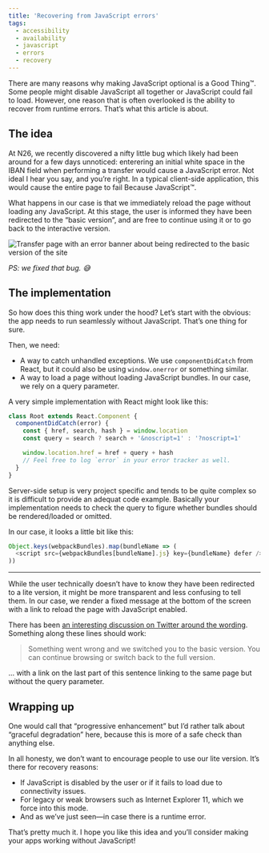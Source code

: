 ```yaml
---
title: 'Recovering from JavaScript errors'
tags:
  - accessibility
  - availability
  - javascript
  - errors
  - recovery
---
```


There are many reasons why making JavaScript optional is a Good Thing™. Some people might disable JavaScript all together or JavaScript could fail to load. However, one reason that is often overlooked is the ability to recover from runtime errors. That’s what this article is about.

## The idea

At N26, we recently discovered a nifty little bug which likely had been around for a few days unnoticed: enterering an initial white space in the IBAN field when performing a transfer would cause a JavaScript error. Not ideal I hear you say, and you’re right. In a typical client-side application, this would cause the entire page to fail Because JavaScript™.

What happens in our case is that we immediately reload the page without loading any JavaScript. At this stage, the user is informed they have been redirected to the “basic version”, and are free to continue using it or to go back to the interactive version.

![Transfer page with an error banner about being redirected to the basic version of the site](https://user-images.githubusercontent.com/1889710/44032814-95fc7de0-9f08-11e8-8f10-cc79d95a5b50.png)

_PS: we fixed that bug. 😅_

## The implementation

So how does this thing work under the hood? Let’s start with the obvious: the app needs to run seamlessly without JavaScript. That’s one thing for sure.

Then, we need:

- A way to catch unhandled exceptions. We use `componentDidCatch` from React, but it could also be using `window.onerror` or something similar.
- A way to load a page without loading JavaScript bundles. In our case, we rely on a query parameter.

A very simple implementation with React might look like this:

```js
class Root extends React.Component {
  componentDidCatch(error) {
    const { href, search, hash } = window.location
    const query = search ? search + '&noscript=1' : '?noscript=1'

    window.location.href = href + query + hash
    // Feel free to log `error` in your error tracker as well.
  }
}
```

Server-side setup is very project specific and tends to be quite complex so it is difficult to provide an adequat code example. Basically your implementation needs to check the query to figure whether bundles should be rendered/loaded or omitted.

In our case, it looks a little bit like this:

```js
Object.keys(webpackBundles).map(bundleName => (
  <script src={webpackBundles[bundleName].js} key={bundleName} defer />
))
```

---

While the user technically doesn’t have to know they have been redirected to a lite version, it might be more transparent and less confusing to tell them. In our case, we render a fixed message at the bottom of the screen with a link to reload the page with JavaScript enabled.

There has been [an interesting discussion on Twitter around the wording](https://twitter.com/HugoGiraudel/status/1022762218075697152). Something along these lines should work:

> Something went wrong and we switched you to the basic version. You can continue browsing or switch back to the full version.

… with a link on the last part of this sentence linking to the same page but without the query parameter.

## Wrapping up

One would call that “progressive enhancement” but I’d rather talk about “graceful degradation” here, because this is more of a safe check than anything else.

In all honesty, we don’t want to encourage people to use our lite version. It’s there for recovery reasons:

- If JavaScript is disabled by the user or if it fails to load due to connectivity issues.
- For legacy or weak browsers such as Internet Explorer 11, which we force into this mode.
- And as we’ve just seen—in case there is a runtime error.

That’s pretty much it. I hope you like this idea and you’ll consider making your apps working without JavaScript!
